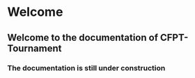 # Welcome

## Welcome to the documentation of CFPT-Tournament

### The documentation is still under construction